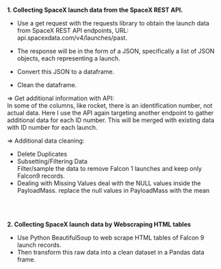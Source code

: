 

**1. Collecting SpaceX launch data from the SpaceX REST API.**    

- Use a get request with the requests library to obtain the launch data from SpaceX REST API endpoints, URL:   
api.spacexdata.com/v4/launches/past.   

- The response will be in the form of a JSON, specifically a list of JSON objects, each representing a launch.   

- Convert this JSON to a dataframe.   

- Clean the dataframe.   

⇒ Get additional information with API:     
In some of the columns, like rocket, there is an identification number, not actual data.
Here I use the API again targeting another endpoint to gather additional data for each ID number. This will be merged with existing data with ID number for each launch.  

⇒ Additional data cleaning:  
* Delete Duplicates
* Subsetting/Filtering Data  
Filter/sample the data to remove Falcon 1 launches and keep only Falcon9 records.
* Dealing with Missing Values
deal with the NULL values inside the PayloadMass. replace the null values in PayloadMass with the mean


</br>
</br>

**2. Collecting SpaceX launch data by Webscraping HTML tables**  
- Use Python BeautifulSoup to web scrape HTML tables of Falcon 9 launch records. 
- Then transform this raw data into a clean dataset in a Pandas data frame.


